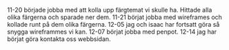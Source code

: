 11-20 började jobba med att kolla upp färgtemat vi skulle ha. Hittade alla olika färgerna och sparade ner dem. 
11-21 börjat jobba med wireframes och kollade runt på dem olika färgerna. 
12-05 jag och isaac har fortsatt göra så snygga wireframmes vi kan. 
12-07 börjat jobba med penpot.
12-14 jag har börjat göra kontakta oss webbsidan. 
